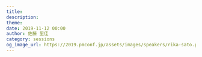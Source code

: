 ```yaml
---
title: 
description: 
theme: 
date: 2019-11-12 00:00
author: 佐藤 里佳
category: sessions
og_image_url: https://2019.pmconf.jp/assets/images/speakers/rika-sato.png
---
```


